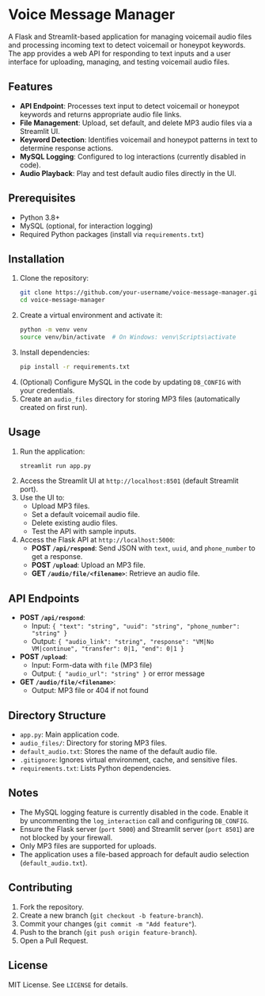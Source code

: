 # Voice Message Manager

A Flask and Streamlit-based application for managing voicemail audio files and processing incoming text to detect voicemail or honeypot keywords. The app provides a web API for responding to text inputs and a user interface for uploading, managing, and testing voicemail audio files.

## Features
- **API Endpoint**: Processes text input to detect voicemail or honeypot keywords and returns appropriate audio file links.
- **File Management**: Upload, set default, and delete MP3 audio files via a Streamlit UI.
- **Keyword Detection**: Identifies voicemail and honeypot patterns in text to determine response actions.
- **MySQL Logging**: Configured to log interactions (currently disabled in code).
- **Audio Playback**: Play and test default audio files directly in the UI.

## Prerequisites
- Python 3.8+
- MySQL (optional, for interaction logging)
- Required Python packages (install via `requirements.txt`)

## Installation
1. Clone the repository:
   ```bash
   git clone https://github.com/your-username/voice-message-manager.git
   cd voice-message-manager
   ```
2. Create a virtual environment and activate it:
   ```bash
   python -m venv venv
   source venv/bin/activate  # On Windows: venv\Scripts\activate
   ```
3. Install dependencies:
   ```bash
   pip install -r requirements.txt
   ```
4. (Optional) Configure MySQL in the code by updating `DB_CONFIG` with your credentials.
5. Create an `audio_files` directory for storing MP3 files (automatically created on first run).

## Usage
1. Run the application:
   ```bash
   streamlit run app.py
   ```
2. Access the Streamlit UI at `http://localhost:8501` (default Streamlit port).
3. Use the UI to:
   - Upload MP3 files.
   - Set a default voicemail audio file.
   - Delete existing audio files.
   - Test the API with sample inputs.
4. Access the Flask API at `http://localhost:5000`:
   - **POST `/api/respond`**: Send JSON with `text`, `uuid`, and `phone_number` to get a response.
   - **POST `/upload`**: Upload an MP3 file.
   - **GET `/audio/file/<filename>`**: Retrieve an audio file.

## API Endpoints
- **POST `/api/respond`**:
  - Input: `{ "text": "string", "uuid": "string", "phone_number": "string" }`
  - Output: `{ "audio_link": "string", "response": "VM|No VM|continue", "transfer": 0|1, "end": 0|1 }`
- **POST `/upload`**:
  - Input: Form-data with `file` (MP3 file)
  - Output: `{ "audio_url": "string" }` or error message
- **GET `/audio/file/<filename>`**:
  - Output: MP3 file or 404 if not found

## Directory Structure
- `app.py`: Main application code.
- `audio_files/`: Directory for storing MP3 files.
- `default_audio.txt`: Stores the name of the default audio file.
- `.gitignore`: Ignores virtual environment, cache, and sensitive files.
- `requirements.txt`: Lists Python dependencies.

## Notes
- The MySQL logging feature is currently disabled in the code. Enable it by uncommenting the `log_interaction` call and configuring `DB_CONFIG`.
- Ensure the Flask server (`port 5000`) and Streamlit server (`port 8501`) are not blocked by your firewall.
- Only MP3 files are supported for uploads.
- The application uses a file-based approach for default audio selection (`default_audio.txt`).

## Contributing
1. Fork the repository.
2. Create a new branch (`git checkout -b feature-branch`).
3. Commit your changes (`git commit -m "Add feature"`).
4. Push to the branch (`git push origin feature-branch`).
5. Open a Pull Request.

## License
MIT License. See `LICENSE` for details.